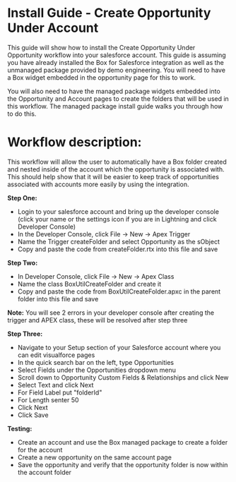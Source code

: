 # Install Guide - Create Opportunity Under Account
This guide will show how to install the Create Opportunity Under Opportunity workflow into your salesforce account. This guide is assuming you have already installed the Box for Salesforce integration as well as the unmanaged package provided by demo engineering. You will need to have a Box widget embedded in the opportunity page for this to work.

You will also need to have the managed package widgets embedded into the Opportunity and Account pages to create the folders that will be used in this workflow. The managed package install guide walks you through how to do this.

# Workflow description:
This workflow will allow the user to automatically have a Box folder created and nested inside of the account which the opportunity is associated with. This should help show that it will be easier to keep track of opportunities associated with accounts more easily by using the integration.

**Step One:**
* Login to your salesforce account and bring up the developer console (click your name or the settings icon if you are in Lightning and click Developer Console)
* In the Developer Console, click File -> New -> Apex Trigger
* Name the Trigger createFolder and select Opportunity as the sObject
* Copy and paste the code from createFolder.rtx into this file and save

**Step Two:**
* In Developer Console, click File -> New -> Apex Class
* Name the class BoxUtilCreateFolder and create it
* Copy and paste the code from BoxUtilCreateFolder.apxc in the parent folder into this file and save

**Note:** You will see 2 errors in your developer console after creating the trigger and APEX class, these will be resolved after step three

**Step Three:**
* Navigate to your Setup section of your Salesforce account where you can edit visualforce pages
* In the quick search bar on the left, type Opportunities
* Select Fields under the Opportunities dropdown menu
* Scroll down to Opportunity Custom Fields & Relationships and click New
* Select Text and click Next
* For Field Label put "folderId"
* For Length senter 50
* Click Next
* Click Save

**Testing:**
* Create an account and use the Box managed package to create a folder for the account
* Create a new opportunity on the same account page
* Save the opportunity and verify that the opportunity folder is now within the account folder
